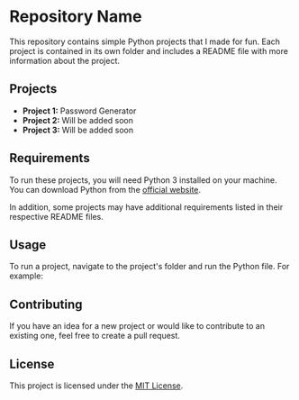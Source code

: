 # Repository Name

This repository contains simple Python projects that I made for fun. Each project is contained in its own folder and includes a README file with more information about the project.

## Projects

- **Project 1:** Password Generator
- **Project 2:** Will be added soon
- **Project 3:** Will be added soon 

## Requirements

To run these projects, you will need Python 3 installed on your machine. You can download Python from the [official website](https://www.python.org/downloads/).

In addition, some projects may have additional requirements listed in their respective README files.

## Usage

To run a project, navigate to the project's folder and run the Python file. For example:


## Contributing

If you have an idea for a new project or would like to contribute to an existing one, feel free to create a pull request.

## License

This project is licensed under the [MIT License](https://github.com/<username>/<repository>/blob/main/LICENSE).
